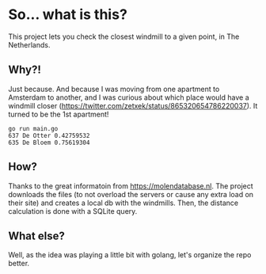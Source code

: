 # So... what is this? #

This project lets you check the closest windmill to a given point, in The Netherlands.

## Why?!

Just because. And because I was moving from one apartment to Amsterdam to another, and I was curious about which place would have a windmill closer (https://twitter.com/zetxek/status/865320654786220037). It turned to be the 1st apartment!

```
go run main.go
637 De Otter 0.42759532
635 De Bloem 0.75619304
```

## How?

Thanks to the great informatoin from https://molendatabase.nl.
The project downloads the files (to not overload the servers or cause any extra load on their site) and creates a local db with the windmills.
Then, the distance calculation is done with a SQLite query.

## What else?

Well, as the idea was playing a little bit with golang, let's organize the repo better.